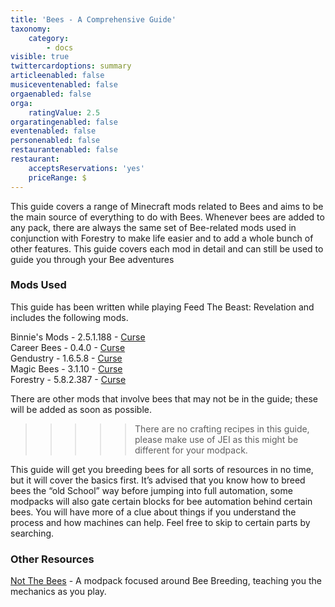 ```yaml
---
title: 'Bees - A Comprehensive Guide'
taxonomy:
    category:
        - docs
visible: true
twittercardoptions: summary
articleenabled: false
musiceventenabled: false
orgaenabled: false
orga:
    ratingValue: 2.5
orgaratingenabled: false
eventenabled: false
personenabled: false
restaurantenabled: false
restaurant:
    acceptsReservations: 'yes'
    priceRange: $
---
```


This guide covers a range of Minecraft mods related to Bees and aims to be the main source of everything to do with Bees. Whenever bees are added to any pack, there are always the same set of Bee-related mods used in conjunction with Forestry to make life easier and to add a whole bunch of other features. This guide covers each mod in detail and can still be used to guide you through your Bee adventures
  
### Mods Used  
This guide has been written while playing Feed The Beast: Revelation and includes the following mods.  

  
Binnie's Mods - 2.5.1.188 - [Curse](https://minecraft.curseforge.com/projects/binnies-mods)  
Career Bees - 0.4.0 - [Curse](https://minecraft.curseforge.com/projects/career-bees)  
Gendustry - 1.6.5.8 - [Curse](https://minecraft.curseforge.com/projects/gendustry)  
Magic Bees - 3.1.10 - [Curse](https://minecraft.curseforge.com/projects/magic-bees)  
Forestry - 5.8.2.387 - [Curse](https://minecraft.curseforge.com/projects/forestry)  

There are other mods that involve bees that may not be in the guide; these will be added as soon as possible.

>>>>> There are no crafting recipes in this guide, please make use of JEI as this might be different for your modpack.

This guide will get you breeding bees for all sorts of resources in no time, but it will cover the basics first. It’s advised that you know how to breed bees the “old School” way before jumping into full automation, some modpacks will also gate certain blocks for bee automation behind certain bees. You will have more of a clue about things if you understand the process and how machines can help. Feel free to skip to certain parts by searching.


### Other Resources 
[Not The Bees](https://minecraft.curseforge.com/projects/not-the-bees) - A modpack focused around Bee Breeding, teaching you the mechanics as you play.


